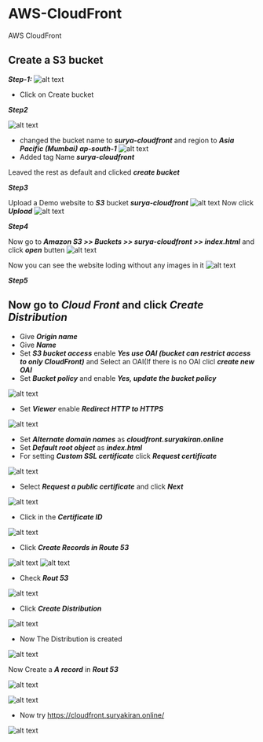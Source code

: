 # AWS-CloudFront
AWS CloudFront

## Create a S3 bucket

***Step-1:***
![alt text](https://github.com/SuryakiranSubramaniam/AWS-CloudFront/blob/main/image/1.png)

- Click on Create bucket 

***Step2***

![alt text](https://github.com/SuryakiranSubramaniam/AWS-CloudFront/blob/main/image/2.png)
- changed the bucket name to ***surya-cloudfront*** and region to ***Asia Pacific (Mumbai) ap-south-1***
![alt text](https://github.com/SuryakiranSubramaniam/AWS-CloudFront/blob/main/image/3.png)
- Added tag Name ***surya-cloudfront***

Leaved the rest as default and clicked ***create bucket***

***Step3***

Upload a Demo website to ***S3*** bucket ***surya-cloudfront*** 
![alt text](https://github.com/SuryakiranSubramaniam/AWS-CloudFront/blob/main/image/4.png)
Now click ***Upload***
![alt text](https://github.com/SuryakiranSubramaniam/AWS-CloudFront/blob/main/image/5.png)

***Step4***

Now go to ***Amazon S3 >> Buckets >> surya-cloudfront >> index.html*** and click ***open*** butten
![alt text](https://github.com/SuryakiranSubramaniam/AWS-CloudFront/blob/main/image/6.png)

Now you can see the website loding without any images in it
![alt text](https://github.com/SuryakiranSubramaniam/AWS-CloudFront/blob/main/image/7.png)

***Step5***

## Now go to ***Cloud Front*** and click ***Create Distribution*** 
- Give ***Origin name*** 
- Give ***Name***
-  Set ***S3 bucket access*** enable ***Yes use OAI (bucket can restrict access to only CloudFront)*** and Select an OAI(If there is no OAI clicl ***create new OAI***
-  Set ***Bucket policy*** and enable ***Yes, update the bucket policy***

![alt text](https://github.com/SuryakiranSubramaniam/AWS-CloudFront/blob/main/image/8.png)

- Set ***Viewer*** enable ***Redirect HTTP to HTTPS***

![alt text](https://github.com/SuryakiranSubramaniam/AWS-CloudFront/blob/main/image/9.png)

- Set ***Alternate domain names*** as ***cloudfront.suryakiran.online***
- Set ***Default root object*** as ***index.html***
- For setting ***Custom SSL certificate*** click ***Request certificate***

![alt text](https://github.com/SuryakiranSubramaniam/AWS-CloudFront/blob/main/image/10.png)

- Select ***Request a public certificate*** and click ***Next***

![alt text](https://github.com/SuryakiranSubramaniam/AWS-CloudFront/blob/main/image/11.png)

- Click in the ***Certificate ID***

![alt text](https://github.com/SuryakiranSubramaniam/AWS-CloudFront/blob/main/image/12.png)

- Click ***Create Records in Route 53***

![alt text](https://github.com/SuryakiranSubramaniam/AWS-CloudFront/blob/main/image/13.png)
![alt text](https://github.com/SuryakiranSubramaniam/AWS-CloudFront/blob/main/image/14.png)

- Check ***Rout 53***

![alt text](https://github.com/SuryakiranSubramaniam/AWS-CloudFront/blob/main/image/15.png)

- Click ***Create Distribution***

![alt text](https://github.com/SuryakiranSubramaniam/AWS-CloudFront/blob/main/image/16.png)

- Now The Distribution is created

![alt text](https://github.com/SuryakiranSubramaniam/AWS-CloudFront/blob/main/image/17.png)

Now Create a ***A record*** in ***Rout 53***

![alt text](https://github.com/SuryakiranSubramaniam/AWS-CloudFront/blob/main/image/18.png)


![alt text](https://github.com/SuryakiranSubramaniam/AWS-CloudFront/blob/main/image/19.png)

- Now try https://cloudfront.suryakiran.online/

![alt text](https://github.com/SuryakiranSubramaniam/AWS-CloudFront/blob/main/image/20.png)
